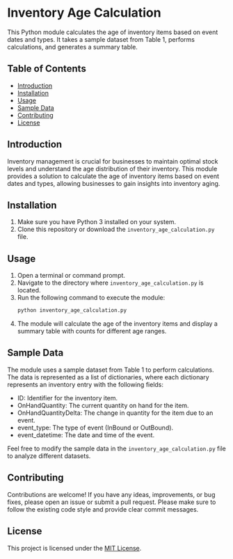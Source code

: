 # Inventory Age Calculation

This Python module calculates the age of inventory items based on event dates and types. It takes a sample dataset from Table 1, performs calculations, and generates a summary table.

## Table of Contents
- [Introduction](#introduction)
- [Installation](#installation)
- [Usage](#usage)
- [Sample Data](#sample-data)
- [Contributing](#contributing)
- [License](#license)

## Introduction

Inventory management is crucial for businesses to maintain optimal stock levels and understand the age distribution of their inventory. This module provides a solution to calculate the age of inventory items based on event dates and types, allowing businesses to gain insights into inventory aging.

## Installation

1. Make sure you have Python 3 installed on your system.
2. Clone this repository or download the `inventory_age_calculation.py` file.

## Usage

1. Open a terminal or command prompt.
2. Navigate to the directory where `inventory_age_calculation.py` is located.
3. Run the following command to execute the module:
    ```bash
    python inventory_age_calculation.py
    ```
4. The module will calculate the age of the inventory items and display a summary table with counts for different age ranges.

## Sample Data

The module uses a sample dataset from Table 1 to perform calculations. The data is represented as a list of dictionaries, where each dictionary represents an inventory entry with the following fields:
- ID: Identifier for the inventory item.
- OnHandQuantity: The current quantity on hand for the item.
- OnHandQuantityDelta: The change in quantity for the item due to an event.
- event_type: The type of event (InBound or OutBound).
- event_datetime: The date and time of the event.

Feel free to modify the sample data in the `inventory_age_calculation.py` file to analyze different datasets.

## Contributing

Contributions are welcome! If you have any ideas, improvements, or bug fixes, please open an issue or submit a pull request. Please make sure to follow the existing code style and provide clear commit messages.

## License

This project is licensed under the [MIT License](LICENSE).

